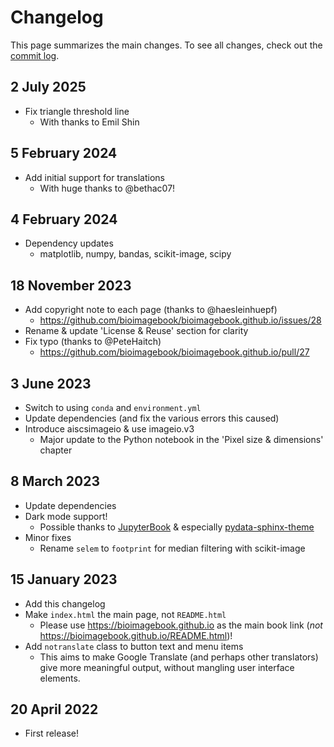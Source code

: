 Changelog
=========

This page summarizes the main changes.
To see all changes, check out the [commit log](https://github.com/bioimagebook/bioimagebook.github.io/commits/main).

## 2 July 2025
* Fix triangle threshold line
  * With thanks to Emil Shin

## 5 February 2024
* Add initial support for translations
  * With huge thanks to @bethac07!

## 4 February 2024
* Dependency updates
  * matplotlib, numpy, bandas, scikit-image, scipy

## 18 November 2023
* Add copyright note to each page (thanks to @haesleinhuepf)
  * https://github.com/bioimagebook/bioimagebook.github.io/issues/28
* Rename & update 'License & Reuse' section for clarity
* Fix typo (thanks to @PeteHaitch)
  * https://github.com/bioimagebook/bioimagebook.github.io/pull/27

## 3 June 2023

* Switch to using `conda` and `environment.yml`
* Update dependencies (and fix the various errors this caused)
* Introduce aiscsimageio & use imageio.v3
  * Major update to the Python notebook in the 'Pixel size & dimensions' chapter

## 8 March 2023

* Update dependencies
* Dark mode support!
  * Possible thanks to [JupyterBook](https://jupyterbook.org/en/stable/intro.html) & especially [pydata-sphinx-theme](https://pydata-sphinx-theme.readthedocs.io/)
* Minor fixes
  * Rename `selem` to `footprint` for median filtering with scikit-image

## 15 January 2023

* Add this changelog
* Make `index.html` the main page, not `README.html`
  * Please use https://bioimagebook.github.io as the main book link (*not* https://bioimagebook.github.io/README.html)!
* Add `notranslate` class to button text and menu items
  * This aims to make Google Translate (and perhaps other translators) give more meaningful output, without mangling user interface elements.


## 20 April 2022

* First release!
